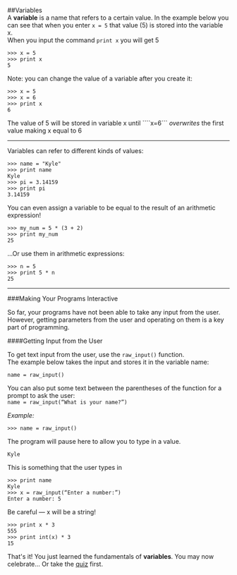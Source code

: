 ##Variables  
A **variable** is a name that refers to a certain value.
In the example below you can see that when you enter ```x = 5``` that value (5) is stored into the variable x.  
When you input the command ```print x``` you will get 5


    >>> x = 5
    >>> print x
    5

Note: you can change the value of a variable after you create it:

```
>>> x = 5
>>> x = 6
>>> print x
6
```
The value of 5 will be stored in variable x until ````x=6``` _overwrites_ the first value making x equal to 6  

___
Variables can refer to different kinds of values:

```
>>> name = "Kyle"
>>> print name
Kyle
>>> pi = 3.14159
>>> print pi
3.14159
```
You can even assign a variable to be equal to the result of an arithmetic expression!

```
>>> my_num = 5 * (3 + 2)
>>> print my_num
25
```
...Or use them in arithmetic expressions:

```
>>> n = 5
>>> print 5 * n
25
```

---
###Making Your Programs Interactive  
  
So far, your programs have not been able to take any input from the user. However, getting parameters from the user and operating on them is a key part of programming.  
  
####Getting Input from the User  
  
To get text input from the user, use the ```raw_input()``` function.  
The example below takes the input and stores it in the variable name:  

```name = raw_input()```  

You can also put some text between the parentheses of the function for a prompt to ask the user:    
```name = raw_input(“What is your name?”)```  
  
_Example:_ 
 
    >>> name = raw_input()
The program will pause here to allow you to type in a value.

    Kyle     
This is something that the user types in

    >>> print name
    Kyle
    >>> x = raw_input(“Enter a number:”)
    Enter a number: 5 
 Be careful — x will be a string!
 
    >>> print x * 3
    555
    >>> print int(x) * 3
    15
  
 That's it! You just learned the fundamentals of **variables**. You may now celebrate... Or take the [quiz] first.
 
[quiz]: (https://nathansolomon1678.github.io/programmer-training/general/quizzes/variables)